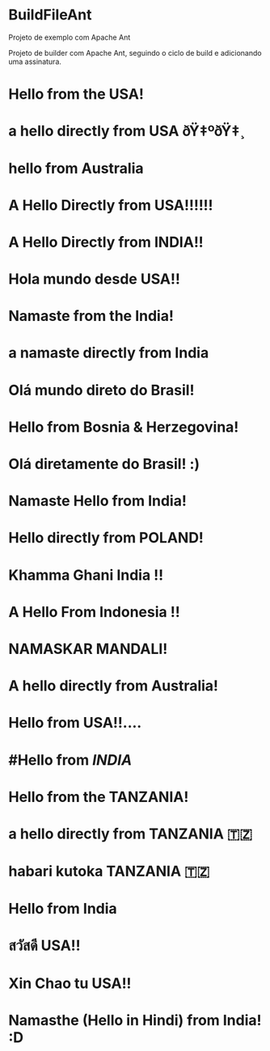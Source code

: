 # BuildFileAnt
Projeto de exemplo com Apache Ant

Projeto de builder com Apache Ant, seguindo o ciclo de build e adicionando uma assinatura.


Hello from the USA!
=======

a hello directly from USA ðŸ‡ºðŸ‡¸
=======

hello from Australia
=======

A Hello Directly from USA!!!!!!
=======

A Hello Directly from INDIA!!
=======

Hola mundo desde USA!!
=======

Namaste from the India!
=======

a namaste directly from India 
=======

Olá mundo direto do Brasil!
=======

Hello from Bosnia & Herzegovina!
=======
Olá diretamente do Brasil! :)
=======

Namaste Hello from India!
=======

Hello directly from POLAND!
=======

Khamma Ghani India !!
=======

A Hello From Indonesia !!
=======

NAMASKAR MANDALI!
=======

A hello directly from Australia!
=======

Hello from USA!!....
=======

#Hello from *INDIA*
=======

Hello from the TANZANIA!
=======

a hello directly from TANZANIA 🇹🇿
=======

habari kutoka TANZANIA 🇹🇿 
=======

Hello from India
=======

สวัสดี USA!!
=======

Xin Chao tu USA!!
=======

Namasthe (Hello in Hindi) from India! :D
=======
